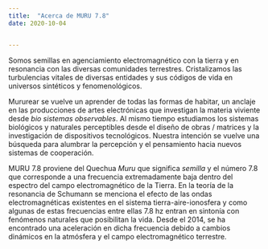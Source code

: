 ```yaml
---
title:  "Acerca de MURU 7.8"
date: 2020-10-04


---
```


Somos semillas en agenciamiento electromagnético con la tierra y en resonancia con las diversas comunidades terrestres. Cristalizamos las turbulencias vitales de diversas entidades y sus códigos de vida en universos sintéticos y fenomenológicos.

Mururear se vuelve un aprender de todas las formas de habitar, un anclaje en las producciones de artes electrónicas que investigan la materia viviente desde *bio sistemas observables*. Al mismo tiempo  estudiamos los sistemas biológicos y naturales perceptibles desde el  diseño de obras / matrices y la  investigación de  dispositivos tecnológicos.  Nuestra intención se vuelve una búsqueda para alumbrar la percepción y el pensamiento hacia nuevos sistemas de cooperación.

MURU 7.8 proviene del Quechua *Muru* que significa *semilla* y el número 7.8 que corresponde a una frecuencia extremadamente baja dentro del espectro del campo electromagnético de la Tierra. En la teoría de la resonancia de Schumann se menciona el efecto de las ondas electromagnéticas  existentes en el sistema tierra-aire-ionosfera y como algunas de estas frecuencias entre ellas 7.8 hz entran en sintonía con fenómenos naturales que posibilitan la vida. Desde el 2014, se ha encontrado una aceleración en dicha frecuencia debido a cambios dinámicos en la atmósfera y el campo electromagnético terrestre.
